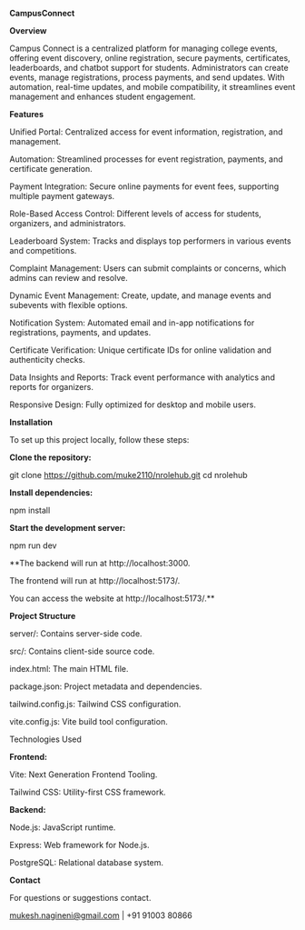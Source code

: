 **CampusConnect**

**Overview**

Campus Connect is a centralized platform for managing college events, offering event discovery, online registration, secure payments, certificates, leaderboards, and chatbot support for students. Administrators can create events, manage registrations, process payments, and send updates. With automation, real-time updates, and mobile compatibility, it streamlines event management and enhances student engagement.


**Features**

Unified Portal: Centralized access for event information, registration, and management.

Automation: Streamlined processes for event registration, payments, and certificate generation.

Payment Integration: Secure online payments for event fees, supporting multiple payment gateways.

Role-Based Access Control: Different levels of access for students, organizers, and administrators.

Leaderboard System: Tracks and displays top performers in various events and competitions.

Complaint Management: Users can submit complaints or concerns, which admins can review and resolve.

Dynamic Event Management: Create, update, and manage events and subevents with flexible options.

Notification System: Automated email and in-app notifications for registrations, payments, and updates.

Certificate Verification: Unique certificate IDs for online validation and authenticity checks.

Data Insights and Reports: Track event performance with analytics and reports for organizers.

Responsive Design: Fully optimized for desktop and mobile users.

**Installation**

To set up this project locally, follow these steps:

**Clone the repository:**

git clone https://github.com/muke2110/nrolehub.git
cd nrolehub

**Install dependencies:**

npm install

**Start the development server:**

npm run dev

**The backend will run at http://localhost:3000.

The frontend will run at http://localhost:5173/.

You can access the website at http://localhost:5173/.**

**Project Structure**

server/: Contains server-side code.

src/: Contains client-side source code.

index.html: The main HTML file.

package.json: Project metadata and dependencies.

tailwind.config.js: Tailwind CSS configuration.

vite.config.js: Vite build tool configuration.

Technologies Used

**Frontend:**

Vite: Next Generation Frontend Tooling.

Tailwind CSS: Utility-first CSS framework.

**Backend:**

Node.js: JavaScript runtime.

Express: Web framework for Node.js.

PostgreSQL: Relational database system.

**Contact**

For questions or suggestions contact.

mukesh.nagineni@gmail.com | +91 91003 80866
